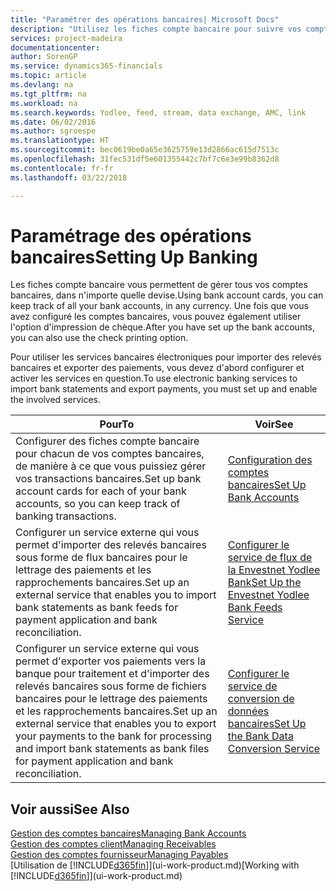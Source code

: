 ```yaml
---
title: "Paramétrer des opérations bancaires| Microsoft Docs"
description: "Utilisez les fiches compte bancaire pour suivre vos comptes bancaires et paramétrer le flux bancaire, telles que Yodlee, pour échanger des données."
services: project-madeira
documentationcenter: 
author: SorenGP
ms.service: dynamics365-financials
ms.topic: article
ms.devlang: na
ms.tgt_pltfrm: na
ms.workload: na
ms.search.keywords: Yodlee, feed, stream, data exchange, AMC, link
ms.date: 06/02/2016
ms.author: sgroespe
ms.translationtype: HT
ms.sourcegitcommit: bec0619be0a65e3625759e13d2866ac615d7513c
ms.openlocfilehash: 31fec531df5e601355442c7bf7c6e3e99b8362d8
ms.contentlocale: fr-fr
ms.lasthandoff: 03/22/2018

---
```

# <a name="setting-up-banking"></a><span data-ttu-id="b591c-103">Paramétrage des opérations bancaires</span><span class="sxs-lookup"><span data-stu-id="b591c-103">Setting Up Banking</span></span>
<span data-ttu-id="b591c-104">Les fiches compte bancaire vous permettent de gérer tous vos comptes bancaires, dans n'importe quelle devise.</span><span class="sxs-lookup"><span data-stu-id="b591c-104">Using bank account cards, you can keep track of all your bank accounts, in any currency.</span></span> <span data-ttu-id="b591c-105">Une fois que vous avez configuré les comptes bancaires, vous pouvez également utiliser l'option d'impression de chèque.</span><span class="sxs-lookup"><span data-stu-id="b591c-105">After you have set up the bank accounts, you can also use the check printing option.</span></span>

<span data-ttu-id="b591c-106">Pour utiliser les services bancaires électroniques pour importer des relevés bancaires et exporter des paiements, vous devez d'abord configurer et activer les services en question.</span><span class="sxs-lookup"><span data-stu-id="b591c-106">To use electronic banking services to import bank statements and  export payments, you must set up and enable the involved services.</span></span>

| <span data-ttu-id="b591c-107">Pour</span><span class="sxs-lookup"><span data-stu-id="b591c-107">To</span></span> | <span data-ttu-id="b591c-108">Voir</span><span class="sxs-lookup"><span data-stu-id="b591c-108">See</span></span> |
| --- | --- |
| <span data-ttu-id="b591c-109">Configurer des fiches compte bancaire pour chacun de vos comptes bancaires, de manière à ce que vous puissiez gérer vos transactions bancaires.</span><span class="sxs-lookup"><span data-stu-id="b591c-109">Set up bank account cards for each of your bank accounts, so you can keep track of banking transactions.</span></span> |[<span data-ttu-id="b591c-110">Configuration des comptes bancaires</span><span class="sxs-lookup"><span data-stu-id="b591c-110">Set Up Bank Accounts</span></span>](bank-how-setup-bank-accounts.md) |
| <span data-ttu-id="b591c-111">Configurer un service externe qui vous permet d'importer des relevés bancaires sous forme de flux bancaires pour le lettrage des paiements et les rapprochements bancaires.</span><span class="sxs-lookup"><span data-stu-id="b591c-111">Set up an external service that enables you to import bank statements as bank feeds for payment application and bank reconciliation.</span></span> |[<span data-ttu-id="b591c-112">Configurer le service de flux de la Envestnet Yodlee Bank</span><span class="sxs-lookup"><span data-stu-id="b591c-112">Set Up the Envestnet Yodlee Bank Feeds Service</span></span>](bank-how-setup-bank-statement-service.md) |
| <span data-ttu-id="b591c-113">Configurer un service externe qui vous permet d'exporter vos paiements vers la banque pour traitement et d'importer des relevés bancaires sous forme de fichiers bancaires pour le lettrage des paiements et les rapprochements bancaires.</span><span class="sxs-lookup"><span data-stu-id="b591c-113">Set up an external service that enables you to export your payments to the bank for processing  and import bank statements as bank files for payment application and bank reconciliation.</span></span> |[<span data-ttu-id="b591c-114">Configurer le service de conversion de données bancaires</span><span class="sxs-lookup"><span data-stu-id="b591c-114">Set Up the Bank Data Conversion Service</span></span>](bank-how-setup-bank-data-conversion-service.md) |

## <a name="see-also"></a><span data-ttu-id="b591c-115">Voir aussi</span><span class="sxs-lookup"><span data-stu-id="b591c-115">See Also</span></span>
[<span data-ttu-id="b591c-116">Gestion des comptes bancaires</span><span class="sxs-lookup"><span data-stu-id="b591c-116">Managing Bank Accounts</span></span>](bank-manage-bank-accounts.md)  
[<span data-ttu-id="b591c-117">Gestion des comptes client</span><span class="sxs-lookup"><span data-stu-id="b591c-117">Managing Receivables</span></span>](receivables-manage-receivables.md)  
[<span data-ttu-id="b591c-118">Gestion des comptes fournisseur</span><span class="sxs-lookup"><span data-stu-id="b591c-118">Managing Payables</span></span>](payables-manage-payables.md)  
<span data-ttu-id="b591c-119">[Utilisation de [!INCLUDE[d365fin](includes/d365fin_md.md)]](ui-work-product.md)</span><span class="sxs-lookup"><span data-stu-id="b591c-119">[Working with [!INCLUDE[d365fin](includes/d365fin_md.md)]](ui-work-product.md)</span></span>

